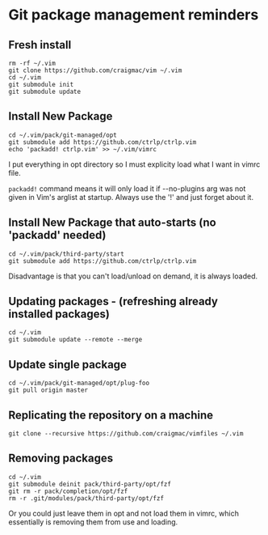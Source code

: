 # Git package management reminders

## Fresh install

```
rm -rf ~/.vim
git clone https://github.com/craigmac/vim ~/.vim
cd ~/.vim
git submodule init
git submodule update
```

## Install New Package

```
cd ~/.vim/pack/git-managed/opt
git submodule add https://github.com/ctrlp/ctrlp.vim
echo 'packadd! ctrlp.vim' >> ~/.vim/vimrc
```

I put everything in opt directory so I must explicity load what I want
in vimrc file.

`packadd!` command means it will only load it if --no-plugins arg was not
given in Vim's arglist at startup. Always use the '!' and just forget about
it.

## Install New Package that auto-starts (no 'packadd' needed)

```
cd ~/.vim/pack/third-party/start
git submodule add https://github.com/ctrlp/ctrlp.vim
```

Disadvantage is that you can't load/unload on demand, it is always
loaded.

## Updating packages - (refreshing already installed packages)

```
cd ~/.vim
git submodule update --remote --merge
```
## Update single package

```
cd ~/.vim/pack/git-managed/opt/plug-foo
git pull origin master
```

## Replicating the repository on a machine

```
git clone --recursive https://github.com/craigmac/vimfiles ~/.vim
```

## Removing packages

```
cd ~/.vim
git submodule deinit pack/third-party/opt/fzf
git rm -r pack/completion/opt/fzf
rm -r .git/modules/pack/third-party/opt/fzf
```

Or you could just leave them in opt and not load them in
vimrc, which essentially is removing them from use and loading.
